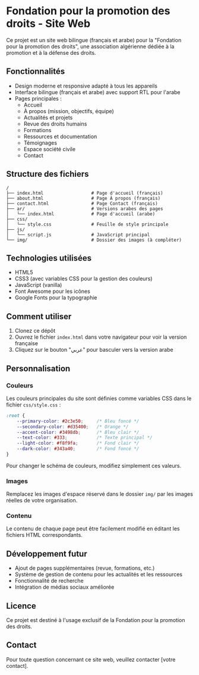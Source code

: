 # Fondation pour la promotion des droits - Site Web

Ce projet est un site web bilingue (français et arabe) pour la "Fondation pour la promotion des droits", une association algérienne dédiée à la promotion et à la défense des droits.

## Fonctionnalités

- Design moderne et responsive adapté à tous les appareils
- Interface bilingue (français et arabe) avec support RTL pour l'arabe
- Pages principales :
  - Accueil
  - À propos (mission, objectifs, équipe)
  - Actualités et projets
  - Revue des droits humains
  - Formations
  - Ressources et documentation
  - Témoignages
  - Espace société civile
  - Contact

## Structure des fichiers

```
/
├── index.html                  # Page d'accueil (français)
├── about.html                  # Page À propos (français)
├── contact.html                # Page Contact (français)
├── ar/                         # Versions arabes des pages
│   └── index.html              # Page d'accueil (arabe)
├── css/
│   └── style.css               # Feuille de style principale
├── js/
│   └── script.js               # JavaScript principal
└── img/                        # Dossier des images (à compléter)
```

## Technologies utilisées

- HTML5
- CSS3 (avec variables CSS pour la gestion des couleurs)
- JavaScript (vanilla)
- Font Awesome pour les icônes
- Google Fonts pour la typographie

## Comment utiliser

1. Clonez ce dépôt
2. Ouvrez le fichier `index.html` dans votre navigateur pour voir la version française
3. Cliquez sur le bouton "عربي" pour basculer vers la version arabe

## Personnalisation

### Couleurs

Les couleurs principales du site sont définies comme variables CSS dans le fichier `css/style.css` :

```css
:root {
    --primary-color: #2c3e50;     /* Bleu foncé */
    --secondary-color: #d35400;   /* Orange */
    --accent-color: #3498db;      /* Bleu clair */
    --text-color: #333;           /* Texte principal */
    --light-color: #f8f9fa;       /* Fond clair */
    --dark-color: #343a40;        /* Fond foncé */
}
```

Pour changer le schéma de couleurs, modifiez simplement ces valeurs.

### Images

Remplacez les images d'espace réservé dans le dossier `img/` par les images réelles de votre organisation.

### Contenu

Le contenu de chaque page peut être facilement modifié en éditant les fichiers HTML correspondants. 

## Développement futur

- Ajout de pages supplémentaires (revue, formations, etc.)
- Système de gestion de contenu pour les actualités et les ressources
- Fonctionnalité de recherche
- Intégration de médias sociaux améliorée

## Licence

Ce projet est destiné à l'usage exclusif de la Fondation pour la promotion des droits.

## Contact

Pour toute question concernant ce site web, veuillez contacter [votre contact]. 